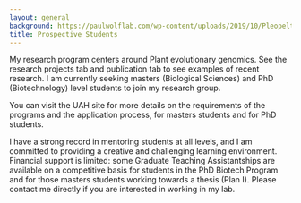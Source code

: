 ```yaml
---
layout: general
background: https://paulwolflab.com/wp-content/uploads/2019/10/Pleopeltis-alborufula.jpg
title: Prospective Students
---
```


My research program centers around Plant evolutionary genomics. See the research projects tab and publication tab to see examples of recent research. I am currently seeking masters (Biological Sciences) and PhD (Biotechnology) level students to join my research group.

You can visit the UAH site for more details on the requirements of the programs and the application process, for masters students and for PhD students.

I have a strong record in mentoring students at all levels, and I am committed to providing a creative and challenging learning environment. Financial support is limited: some Graduate Teaching Assistantships are available on a competitive basis for students in the PhD Biotech Program and for those masters students working towards a thesis (Plan I). Please contact me directly if you are interested in working in my lab.
